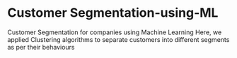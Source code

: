 # Customer Segmentation-using-ML
Customer Segmentation for companies using Machine Learning
Here, we applied Clustering algorithms to separate customers into different segments as per their behaviours
